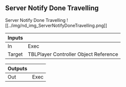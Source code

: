 ## Server Notify Done Travelling
Server Notify Done Travelling
![[../img/nd_img_ServerNotifyDoneTravelling.png]]

|Inputs||
|--|--|
| In | Exec |
| Target | TBLPlayer Controller Object Reference |

|Outputs||
|--|--|
| Out | Exec |
